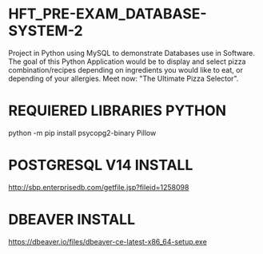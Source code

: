 # HFT_PRE-EXAM_DATABASE-SYSTEM-2
Project in Python using MySQL to demonstrate Databases use in Software.
The goal of this Python Application would be to display and select pizza combination/recipes depending on ingredients you would like to eat, or depending of your allergies.
Meet now: "The Ultimate Pizza Selector".



# REQUIERED LIBRARIES PYTHON
python -m pip install psycopg2-binary Pillow



# POSTGRESQL V14 INSTALL
http://sbp.enterprisedb.com/getfile.jsp?fileid=1258098




# DBEAVER INSTALL
https://dbeaver.io/files/dbeaver-ce-latest-x86_64-setup.exe